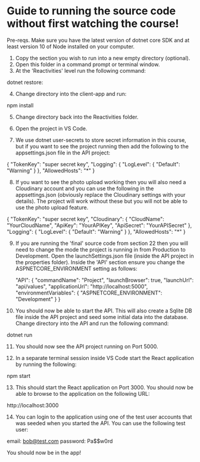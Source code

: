 Guide to running the source code without first watching the course!
===================================================================

Pre-reqs.   Make sure you have the latest version of dotnet core SDK and at least version 10 of Node installed on your computer.

1.  Copy the section you wish to run into a new empty directory (optional).
2.  Open this folder in a command prompt or terminal window.
3.  At the 'Reactivities' level run the following command:

dotnet restore:

4.  Change directory into the client-app and run:

npm install

5.  Change directory back into the Reactivities folder.

6.  Open the project in VS Code.

7.  We use dotnet user-secrets to store secret information in this course, but if you want to see the project running then add the following to the appsettings.json file in the API project:

{
  "TokenKey": "super secret key",
  "Logging": {
    "LogLevel": {
      "Default": "Warning"
    }
  },
  "AllowedHosts": "*"
}

8.  If you want to see the photo upload working then you will also need a Cloudinary account and you can use the following in the appsettings.json (obviously replace the Cloudinary settings with your details).  The project will work without these but you will not be able to use the photo upload feature.

{
  "TokenKey": "super secret key",
  "Cloudinary": {
    "CloudName": "YourCloudName",
    "ApiKey": "YourAPIKey",
    "ApiSecret": "YourAPISecret"
  },
  "Logging": {
    "LogLevel": {
      "Default": "Warning"
    }
  },
  "AllowedHosts": "*"
}

9.  If you are running the 'final' source code from section 22 then you will need to change the mode the project is running in from Production to Development.  Open the launchSettings.json file (inside the API project in the properties folder).  Inside the 'API' section ensure you change the ASPNETCORE_ENVIRONMENT setting as follows:

    "API": {
      "commandName": "Project",
      "launchBrowser": true,
      "launchUrl": "api/values",
      "applicationUrl": "http://localhost:5000",
      "environmentVariables": {
        "ASPNETCORE_ENVIRONMENT": "Development"
      }
    }

10.  You should now be able to start the API.  This will also create a Sqlite DB file inside the API project and seed some initial data into the database.  Change directory into the API and run the following command:

dotnet run

11. You should now see the API project running on Port 5000.

12. In a separate terminal session inside VS Code start the React application by running the following:

npm start

13.  This should start the React application on Port 3000.   You should now be able to browse to the application on the following URL:

http://localhost:3000

14.  You can login to the application using one of the test user accounts that was seeded when you started the API.   You can use the following test user:

email:  bob@test.com
password:  Pa$$w0rd

You should now be in the app! 
